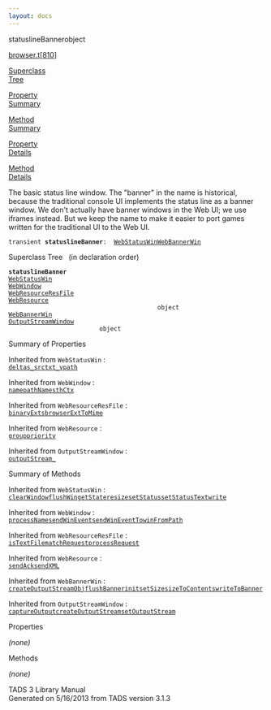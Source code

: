 ```yaml
---
layout: docs
---
```

<span class="title">statuslineBanner</span><span class="type">object</span>

[browser.t](../file/browser.t.html)\[[810](../source/browser.t.html#810)\]

[Superclass  
Tree](#_SuperClassTree_)

[Property  
Summary](#_PropSummary_)

[Method  
Summary](#_MethodSummary_)

[Property  
Details](#_Properties_)

[Method  
Details](#_Methods_)

<div class="fdesc">

The basic status line window. The "banner" in the name is historical,
because the traditional console UI implements the status line as a
banner window. We don't actually have banner windows in the Web UI; we
use iframes instead. But we keep the name to make it easier to port
games written for the traditional UI to the Web UI.

`transient `**`statuslineBanner`**` :   `[`WebStatusWin`](../object/WebStatusWin.html)[`WebBannerWin`](../object/WebBannerWin.html)

</div>

<span id="_SuperClassTree_"></span>

<div class="mjhd">

<span class="hdln">Superclass Tree</span>   (in declaration order)

</div>

**`statuslineBanner`**  
[`WebStatusWin`](../object/WebStatusWin.html)  
[`WebWindow`](../object/WebWindow.html)  
[`WebResourceResFile`](../object/WebResourceResFile.html)  
[`WebResource`](../object/WebResource.html)  
`                                         object`  
[`WebBannerWin`](../object/WebBannerWin.html)  
[`OutputStreamWindow`](../object/OutputStreamWindow.html)  
`                         object`  
<span id="_PropSummary_"></span>

<div class="mjhd">

<span class="hdln">Summary of Properties</span>  

</div>



Inherited from `WebStatusWin` :  
[`deltas_`](../object/WebStatusWin.html#deltas_)[`src`](../object/WebStatusWin.html#src)[`txt_`](../object/WebStatusWin.html#txt_)[`vpath`](../object/WebStatusWin.html#vpath)

Inherited from `WebWindow` :  
[`name`](../object/WebWindow.html#name)[`pathName`](../object/WebWindow.html#pathName)[`sthCtx`](../object/WebWindow.html#sthCtx)

Inherited from `WebResourceResFile` :  
[`binaryExts`](../object/WebResourceResFile.html#binaryExts)[`browserExtToMime`](../object/WebResourceResFile.html#browserExtToMime)

Inherited from `WebResource` :  
[`group`](../object/WebResource.html#group)[`priority`](../object/WebResource.html#priority)



Inherited from `OutputStreamWindow` :  
[`outputStream_`](../object/OutputStreamWindow.html#outputStream_)

<span id="_MethodSummary_"></span>

<div class="mjhd">

<span class="hdln">Summary of Methods</span>  

</div>



Inherited from `WebStatusWin` :  
[`clearWindow`](../object/WebStatusWin.html#clearWindow)[`flushWin`](../object/WebStatusWin.html#flushWin)[`getState`](../object/WebStatusWin.html#getState)[`resize`](../object/WebStatusWin.html#resize)[`setStatus`](../object/WebStatusWin.html#setStatus)[`setStatusText`](../object/WebStatusWin.html#setStatusText)[`write`](../object/WebStatusWin.html#write)

Inherited from `WebWindow` :  
[`processName`](../object/WebWindow.html#processName)[`sendWinEvent`](../object/WebWindow.html#sendWinEvent)[`sendWinEventTo`](../object/WebWindow.html#sendWinEventTo)[`winFromPath`](../object/WebWindow.html#winFromPath)

Inherited from `WebResourceResFile` :  
[`isTextFile`](../object/WebResourceResFile.html#isTextFile)[`matchRequest`](../object/WebResourceResFile.html#matchRequest)[`processRequest`](../object/WebResourceResFile.html#processRequest)

Inherited from `WebResource` :  
[`sendAck`](../object/WebResource.html#sendAck)[`sendXML`](../object/WebResource.html#sendXML)

Inherited from `WebBannerWin` :  
[`createOutputStreamObj`](../object/WebBannerWin.html#createOutputStreamObj)[`flushBanner`](../object/WebBannerWin.html#flushBanner)[`init`](../object/WebBannerWin.html#init)[`setSize`](../object/WebBannerWin.html#setSize)[`sizeToContents`](../object/WebBannerWin.html#sizeToContents)[`writeToBanner`](../object/WebBannerWin.html#writeToBanner)

Inherited from `OutputStreamWindow` :  
[`captureOutput`](../object/OutputStreamWindow.html#captureOutput)[`createOutputStream`](../object/OutputStreamWindow.html#createOutputStream)[`setOutputStream`](../object/OutputStreamWindow.html#setOutputStream)

<span id="_Properties_"></span>

<div class="mjhd">

<span class="hdln">Properties</span>  

</div>

*(none)* <span id="_Methods_"></span>

<div class="mjhd">

<span class="hdln">Methods</span>  

</div>

*(none)*

<div class="ftr">

TADS 3 Library Manual  
Generated on 5/16/2013 from TADS version 3.1.3

</div>
